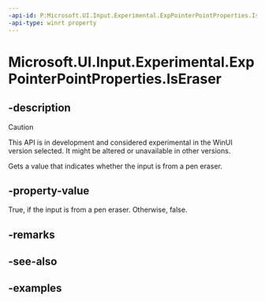 ```yaml
---
-api-id: P:Microsoft.UI.Input.Experimental.ExpPointerPointProperties.IsEraser
-api-type: winrt property
---
```


# Microsoft.UI.Input.Experimental.ExpPointerPointProperties.IsEraser

<!--
public bool IsEraser { get; }
-->

## -description

> [!CAUTION]
> This API is in development and considered experimental in the WinUI version selected. It might be altered or unavailable in other versions.

Gets a value that indicates whether the input is from a pen eraser.

## -property-value

True, if the input is from a pen eraser. Otherwise, false.

## -remarks

## -see-also

## -examples
